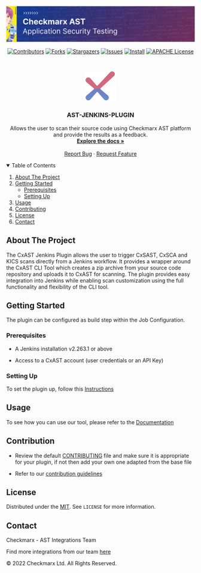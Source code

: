 <img src="https://raw.githubusercontent.com/Checkmarx/ci-cd-integrations/main/.images/banner.png">
<br />
<div align="center">

[![Contributors][contributors-shield]][contributors-url]
[![Forks][forks-shield]][forks-url]
[![Stargazers][stars-shield]][stars-url]
[![Issues][issues-shield]][issues-url]
[![Install][install-shield]][install-url]
[![APACHE License][license-shield]][license-url]

</div>
<br />
<p align="center">
  <a href="https://github.com/jenkinsci/checkmarx-ast-scanner-plugin">
    <img src="https://raw.githubusercontent.com/Checkmarx/ci-cd-integrations/main/.images/logo.png" alt="Logo" width="80" height="80" />
  </a>

<h3 align="center">AST-JENKINS-PLUGIN </h3>

<p align="center">
    Allows the user to scan their source code using Checkmarx AST platform and provide the results as a feedback.
<br />
    <a href="https://checkmarx.atlassian.net/wiki/spaces/AST/pages/2966164587/Jenkins+Plugin"><strong>Explore the docs »</strong></a>
    <br />
    <br />
    <a href="https://issues.jenkins-ci.org/">Report Bug</a>
    ·
    <a href="https://github.com/jenkinsci/checkmarx-ast-scanner-plugin/issues/new">Request Feature</a>
  </p>
</p>



<!-- TABLE OF CONTENTS -->
<details open="open">
  <summary>Table of Contents</summary>
  <ol>
    <li>
      <a href="#about-the-project">About The Project</a>
    </li>
    <li>
      <a href="#getting-started">Getting Started</a>
      <ul>
        <li><a href="#prerequisites">Prerequisites</a></li>
        <li><a href="#setting-up">Setting Up</a></li>
      </ul>
    </li>
    <li><a href="#usage">Usage</a></li>
    <li><a href="#contributing">Contributing</a></li>
    <li><a href="#license">License</a></li>
    <li><a href="#contact">Contact</a></li>
  </ol>
</details>



<!-- ABOUT THE PROJECT -->
## About The Project

The CxAST Jenkins Plugin allows the user to trigger CxSAST, CxSCA and KICS scans directly from a Jenkins workflow. 
It provides a wrapper around the CxAST CLI Tool which creates a zip archive from your source code repository and uploads 
it to CxAST for scanning. The plugin provides easy integration into Jenkins while enabling scan customization using the 
full functionality and flexibility of the CLI tool.

<!-- GETTING STARTED -->
## Getting Started

The plugin can be configured as build step within the Job Configuration.

### Prerequisites

- A Jenkins installation v2.263.1 or above

- Access to a CxAST account (user credentials or an API Key)

### Setting Up
To set the plugin up, follow this [Instructions](https://checkmarx.atlassian.net/wiki/spaces/AST/pages/3221226473/Installing+the+Jenkins+CxAST+Plugin)

## Usage

To see how you can use our tool, please refer to the [Documentation](https://checkmarx.atlassian.net/wiki/spaces/AST/pages/2966164587/Jenkins+Plugin)


## Contribution

- Review the default [CONTRIBUTING](https://github.com/jenkinsci/.github/blob/master/CONTRIBUTING.md) file and make sure it is appropriate for your plugin, if not then add your own one adapted from the base file

- Refer to our [contribution guidelines](https://github.com/jenkinsci/.github/blob/master/CONTRIBUTING.md)


<!-- LICENSE -->
## License
Distributed under the [MIT](LICENSE). See `LICENSE` for more information.


<!-- CONTACT -->
## Contact

Checkmarx - AST Integrations Team

Find more integrations from our team [here](https://github.com/Checkmarx/ci-cd-integrations#checkmarx-ast-integrations)


© 2022 Checkmarx Ltd. All Rights Reserved.

[contributors-shield]: https://img.shields.io/github/contributors/jenkinsci/checkmarx-ast-scanner-plugin.svg
[contributors-url]: https://github.com/jenkinsci/checkmarx-ast-scanner-plugin/graphs/contributors
[forks-shield]: https://img.shields.io/github/forks/jenkinsci/checkmarx-ast-scanner-plugin.svg
[forks-url]: https://github.com/jenkinsci/checkmarx-ast-scanner-plugin/network/members
[stars-shield]: https://img.shields.io/github/stars/jenkinsci/checkmarx-ast-scanner-plugin.svg
[stars-url]: https://github.com/jenkinsci/checkmarx-ast-scanner-plugin/stargazers
[issues-shield]: https://img.shields.io/github/issues/jenkinsci/checkmarx-ast-scanner-plugin.svg
[issues-url]: https://github.com/jenkinsci/checkmarx-ast-scanner-plugin/issues
[license-shield]: https://img.shields.io/github/license/jenkinsci/checkmarx-ast-scanner-plugin.svg
[license-url]: https://github.com/jenkinsci/checkmarx-ast-scanner-plugin/blob/main/LICENSE
[install-shield]: https://img.shields.io/jenkins/plugin/i/checkmarx-ast-scanner
[install-url]: https://plugins.jenkins.io/checkmarx-ast-scanner/
